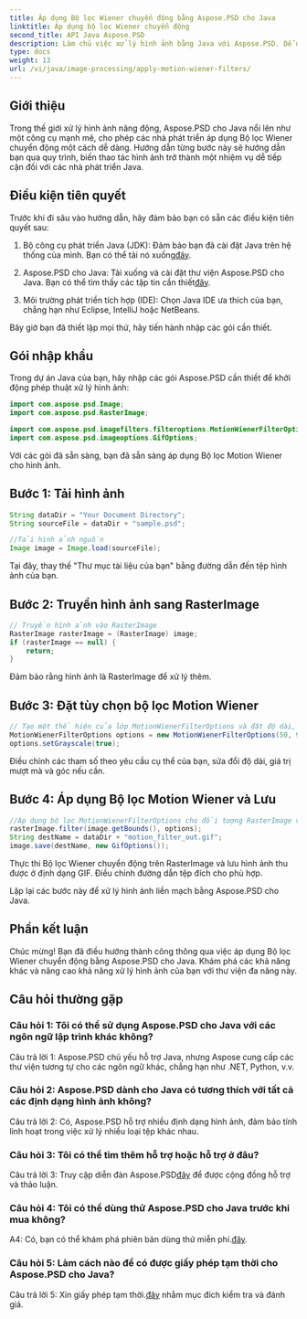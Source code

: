```yaml
---
title: Áp dụng Bộ lọc Wiener chuyển động bằng Aspose.PSD cho Java
linktitle: Áp dụng bộ lọc Wiener chuyển động
second_title: API Java Aspose.PSD
description: Làm chủ việc xử lý hình ảnh bằng Java với Aspose.PSD. Dễ dàng áp dụng Bộ lọc Wiener chuyển động bằng hướng dẫn từng bước của chúng tôi.
type: docs
weight: 13
url: /vi/java/image-processing/apply-motion-wiener-filters/
---
```

## Giới thiệu

Trong thế giới xử lý hình ảnh năng động, Aspose.PSD cho Java nổi lên như một công cụ mạnh mẽ, cho phép các nhà phát triển áp dụng Bộ lọc Wiener chuyển động một cách dễ dàng. Hướng dẫn từng bước này sẽ hướng dẫn bạn qua quy trình, biến thao tác hình ảnh trở thành một nhiệm vụ dễ tiếp cận đối với các nhà phát triển Java.

## Điều kiện tiên quyết

Trước khi đi sâu vào hướng dẫn, hãy đảm bảo bạn có sẵn các điều kiện tiên quyết sau:

1.  Bộ công cụ phát triển Java (JDK): Đảm bảo bạn đã cài đặt Java trên hệ thống của mình. Bạn có thể tải nó xuống[đây](https://www.oracle.com/java/technologies/javase-downloads.html).

2.  Aspose.PSD cho Java: Tải xuống và cài đặt thư viện Aspose.PSD cho Java. Bạn có thể tìm thấy các tập tin cần thiết[đây](https://releases.aspose.com/psd/java/).

3. Môi trường phát triển tích hợp (IDE): Chọn Java IDE ưa thích của bạn, chẳng hạn như Eclipse, IntelliJ hoặc NetBeans.

Bây giờ bạn đã thiết lập mọi thứ, hãy tiến hành nhập các gói cần thiết.

## Gói nhập khẩu

Trong dự án Java của bạn, hãy nhập các gói Aspose.PSD cần thiết để khởi động phép thuật xử lý hình ảnh:

```java
import com.aspose.psd.Image;
import com.aspose.psd.RasterImage;

import com.aspose.psd.imagefilters.filteroptions.MotionWienerFilterOptions;
import com.aspose.psd.imageoptions.GifOptions;
```

Với các gói đã sẵn sàng, bạn đã sẵn sàng áp dụng Bộ lọc Motion Wiener cho hình ảnh.

## Bước 1: Tải hình ảnh

```java
String dataDir = "Your Document Directory";
String sourceFile = dataDir + "sample.psd";

//Tải hình ảnh nguồn
Image image = Image.load(sourceFile);
```

Tại đây, thay thế "Thư mục tài liệu của bạn" bằng đường dẫn đến tệp hình ảnh của bạn.

## Bước 2: Truyền hình ảnh sang RasterImage

```java
// Truyền hình ảnh vào RasterImage
RasterImage rasterImage = (RasterImage) image;
if (rasterImage == null) {
    return;
}
```

Đảm bảo rằng hình ảnh là RasterImage để xử lý thêm.

## Bước 3: Đặt tùy chọn bộ lọc Motion Wiener

```java
// Tạo một thể hiện của lớp MotionWienerFilterOptions và đặt độ dài, giá trị mịn và góc.
MotionWienerFilterOptions options = new MotionWienerFilterOptions(50, 9, 90);
options.setGrayscale(true);
```

Điều chỉnh các tham số theo yêu cầu cụ thể của bạn, sửa đổi độ dài, giá trị mượt mà và góc nếu cần.

## Bước 4: Áp dụng Bộ lọc Motion Wiener và Lưu

```java
//Áp dụng bộ lọc MotionWienerFilterOptions cho đối tượng RasterImage và Lưu hình ảnh kết quả
rasterImage.filter(image.getBounds(), options);
String destName = dataDir + "motion_filter_out.gif";
image.save(destName, new GifOptions());
```

Thực thi Bộ lọc Wiener chuyển động trên RasterImage và lưu hình ảnh thu được ở định dạng GIF. Điều chỉnh đường dẫn tệp đích cho phù hợp.

Lặp lại các bước này để xử lý hình ảnh liền mạch bằng Aspose.PSD cho Java.

## Phần kết luận

Chúc mừng! Bạn đã điều hướng thành công thông qua việc áp dụng Bộ lọc Wiener chuyển động bằng Aspose.PSD cho Java. Khám phá các khả năng khác và nâng cao khả năng xử lý hình ảnh của bạn với thư viện đa năng này.

## Câu hỏi thường gặp

### Câu hỏi 1: Tôi có thể sử dụng Aspose.PSD cho Java với các ngôn ngữ lập trình khác không?

Câu trả lời 1: Aspose.PSD chủ yếu hỗ trợ Java, nhưng Aspose cung cấp các thư viện tương tự cho các ngôn ngữ khác, chẳng hạn như .NET, Python, v.v.

### Câu hỏi 2: Aspose.PSD dành cho Java có tương thích với tất cả các định dạng hình ảnh không?

Câu trả lời 2: Có, Aspose.PSD hỗ trợ nhiều định dạng hình ảnh, đảm bảo tính linh hoạt trong việc xử lý nhiều loại tệp khác nhau.

### Câu hỏi 3: Tôi có thể tìm thêm hỗ trợ hoặc hỗ trợ ở đâu?

 Câu trả lời 3: Truy cập diễn đàn Aspose.PSD[đây](https://forum.aspose.com/c/psd/34) để được cộng đồng hỗ trợ và thảo luận.

### Câu hỏi 4: Tôi có thể dùng thử Aspose.PSD cho Java trước khi mua không?

 A4: Có, bạn có thể khám phá phiên bản dùng thử miễn phí.[đây](https://releases.aspose.com/).

### Câu hỏi 5: Làm cách nào để có được giấy phép tạm thời cho Aspose.PSD cho Java?

Câu trả lời 5: Xin giấy phép tạm thời.[đây](https://purchase.aspose.com/temporary-license/) nhằm mục đích kiểm tra và đánh giá.